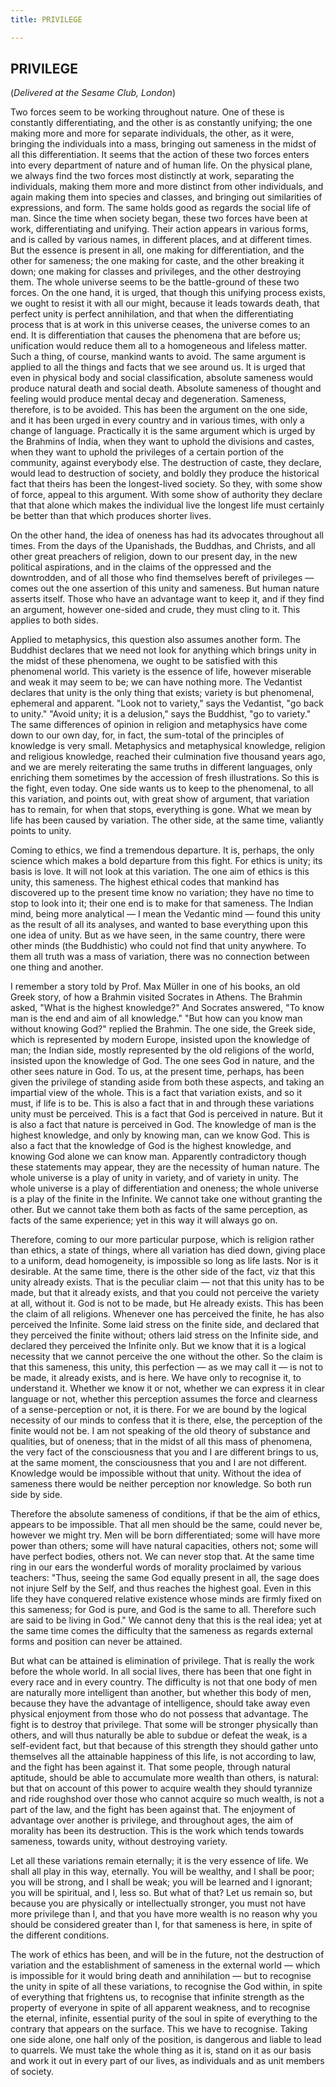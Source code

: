 ```yaml
---
title: PRIVILEGE

---
```





  

## PRIVILEGE

(*Delivered at the Sesame Club, London*)

Two forces seem to be working throughout nature. One of these is
constantly differentiating, and the other is as constantly unifying; the
one making more and more for separate individuals, the other, as it
were, bringing the individuals into a mass, bringing out sameness in the
midst of all this differentiation. It seems that the action of these two
forces enters into every department of nature and of human life. On the
physical plane, we always find the two forces most distinctly at work,
separating the individuals, making them more and more distinct from
other individuals, and again making them into species and classes, and
bringing out similarities of expressions, and form. The same holds good
as regards the social life of man. Since the time when society began,
these two forces have been at work, differentiating and unifying. Their
action appears in various forms, and is called by various names, in
different places, and at different times. But the essence is present in
all, one making for differentiation, and the other for sameness; the one
making for caste, and the other breaking it down; one making for classes
and privileges, and the other destroying them. The whole universe seems
to be the battle-ground of these two forces. On the one hand, it is
urged, that though this unifying process exists, we ought to resist it
with all our might, because it leads towards death, that perfect unity
is perfect annihilation, and that when the differentiating process that
is at work in this universe ceases, the universe comes to an end. It is
differentiation that causes the phenomena that are before us;
unification would reduce them all to a homogeneous and lifeless matter.
Such a thing, of course, mankind wants to avoid. The same argument is
applied to all the things and facts that we see around us. It is urged
that even in physical body and social classification, absolute sameness
would produce natural death and social death. Absolute sameness of
thought and feeling would produce mental decay and degeneration.
Sameness, therefore, is to be avoided. This has been the argument on the
one side, and it has been urged in every country and in various times,
with only a change of language. Practically it is the same argument
which is urged by the Brahmins of India, when they want to uphold the
divisions and castes, when they want to uphold the privileges of a
certain portion of the community, against everybody else. The
destruction of caste, they declare, would lead to destruction of
society, and boldly they produce the historical fact that theirs has
been the longest-lived society. So they, with some show of force, appeal
to this argument. With some show of authority they declare that that
alone which makes the individual live the longest life must certainly be
better than that which produces shorter lives.

On the other hand, the idea of oneness has had its advocates throughout
all times. From the days of the Upanishads, the Buddhas, and Christs,
and all other great preachers of religion, down to our present day, in
the new political aspirations, and in the claims of the oppressed and
the downtrodden, and of all those who find themselves bereft of
privileges — comes out the one assertion of this unity and sameness. But
human nature asserts itself. Those who have an advantage want to keep
it, and if they find an argument, however one-sided and crude, they must
cling to it. This applies to both sides.

Applied to metaphysics, this question also assumes another form. The
Buddhist declares that we need not look for anything which brings unity
in the midst of these phenomena, we ought to be satisfied with this
phenomenal world. This variety is the essence of life, however miserable
and weak it may seem to be; we can have nothing more. The Vedantist
declares that unity is the only thing that exists; variety is but
phenomenal, ephemeral and apparent. "Look not to variety," says the
Vedantist, "go back to unity." "Avoid unity; it is a delusion," says the
Buddhist, "go to variety." The same differences of opinion in religion
and metaphysics have come down to our own day, for, in fact, the
sum-total of the principles of knowledge is very small. Metaphysics and
metaphysical knowledge, religion and religious knowledge, reached their
culmination five thousand years ago, and we are merely reiterating the
same truths in different languages, only enriching them sometimes by the
accession of fresh illustrations. So this is the fight, even today. One
side wants us to keep to the phenomenal, to all this variation, and
points out, with great show of argument, that variation has to remain,
for when that stops, everything is gone. What we mean by life has been
caused by variation. The other side, at the same time, valiantly points
to unity.

Coming to ethics, we find a tremendous departure. It is, perhaps, the
only science which makes a bold departure from this fight. For ethics is
unity; its basis is love. It will not look at this variation. The one
aim of ethics is this unity, this sameness. The highest ethical codes
that mankind has discovered up to the present time know no variation;
they have no time to stop to look into it; their one end is to make for
that sameness. The Indian mind, being more analytical — I mean the
Vedantic mind — found this unity as the result of all its analyses, and
wanted to base everything upon this one idea of unity. But as we have
seen, in the same country, there were other minds (the Buddhistic) who
could not find that unity anywhere. To them all truth was a mass of
variation, there was no connection between one thing and another.

I remember a story told by Prof. Max Müller in one of his books, an old
Greek story, of how a Brahmin visited Socrates in Athens. The Brahmin
asked, "What is the highest knowledge?" And Socrates answered, "To know
man is the end and aim of all knowledge." "But how can you know man
without knowing God?" replied the Brahmin. The one side, the Greek side,
which is represented by modern Europe, insisted upon the knowledge of
man; the Indian side, mostly represented by the old religions of the
world, insisted upon the knowledge of God. The one sees God in nature,
and the other sees nature in God. To us, at the present time, perhaps,
has been given the privilege of standing aside from both these aspects,
and taking an impartial view of the whole. This is a fact that variation
exists, and so it must, if life is to be. This is also a fact that in
and through these variations unity must be perceived. This is a fact
that God is perceived in nature. But it is also a fact that nature is
perceived in God. The knowledge of man is the highest knowledge, and
only by knowing man, can we know God. This is also a fact that the
knowledge of God is the highest knowledge, and knowing God alone we can
know man. Apparently contradictory though these statements may appear,
they are the necessity of human nature. The whole universe is a play of
unity in variety, and of variety in unity. The whole universe is a play
of differentiation and oneness; the whole universe is a play of the
finite in the Infinite. We cannot take one without granting the other.
But we cannot take them both as facts of the same perception, as facts
of the same experience; yet in this way it will always go on.

Therefore, coming to our more particular purpose, which is religion
rather than ethics, a state of things, where all variation has died
down, giving place to a uniform, dead homogeneity, is impossible so long
as life lasts. Nor is it desirable. At the same time, there is the other
side of the fact, viz that this unity already exists. That is the
peculiar claim — not that this unity has to be made, but that it already
exists, and that you could not perceive the variety at all, without it.
God is not to be made, but He already exists. This has been the claim of
all religions. Whenever one has perceived the finite, he has also
perceived the Infinite. Some laid stress on the finite side, and
declared that they perceived the finite without; others laid stress on
the Infinite side, and declared they perceived the Infinite only. But we
know that it is a logical necessity that we cannot perceive the one
without the other. So the claim is that this sameness, this unity, this
perfection — as we may call it — is not to be made, it already exists,
and is here. We have only to recognise it, to understand it. Whether we
know it or not, whether we can express it in clear language or not,
whether this perception assumes the force and clearness of a
sense-perception or not, it is there. For we are bound by the logical
necessity of our minds to confess that it is there, else, the perception
of the finite would not be. I am not speaking of the old theory of
substance and qualities, but of oneness; that in the midst of all this
mass of phenomena, the very fact of the consciousness that you and I are
different brings to us, at the same moment, the consciousness that you
and I are not different. Knowledge would be impossible without that
unity. Without the idea of sameness there would be neither perception
nor knowledge. So both run side by side.

Therefore the absolute sameness of conditions, if that be the aim of
ethics, appears to be impossible. That all men should be the same, could
never be, however we might try. Men will be born differentiated; some
will have more power than others; some will have natural capacities,
others not; some will have perfect bodies, others not. We can never stop
that. At the same time ring in our ears the wonderful words of morality
proclaimed by various teachers: "Thus, seeing the same God equally
present in all, the sage does not injure Self by the Self, and thus
reaches the highest goal. Even in this life they have conquered relative
existence whose minds are firmly fixed on this sameness; for God is
pure, and God is the same to all. Therefore such are said to be living
in God." We cannot deny that this is the real idea; yet at the same time
comes the difficulty that the sameness as regards external forms and
position can never be attained.

But what can be attained is elimination of privilege. That is really the
work before the whole world. In all social lives, there has been that
one fight in every race and in every country. The difficulty is not that
one body of men are naturally more intelligent than another, but whether
this body of men, because they have the advantage of intelligence,
should take away even physical enjoyment from those who do not possess
that advantage. The fight is to destroy that privilege. That some will
be stronger physically than others, and will thus naturally be able to
subdue or defeat the weak, is a self-evident fact, but that because of
this strength they should gather unto themselves all the attainable
happiness of this life, is not according to law, and the fight has been
against it. That some people, through natural aptitude, should be able
to accumulate more wealth than others, is natural: but that on account
of this power to acquire wealth they should tyrannize and ride roughshod
over those who cannot acquire so much wealth, is not a part of the law,
and the fight has been against that. The enjoyment of advantage over
another is privilege, and throughout ages, the aim of morality has been
its destruction. This is the work which tends towards sameness, towards
unity, without destroying variety.

Let all these variations remain eternally; it is the very essence of
life. We shall all play in this way, eternally. You will be wealthy, and
I shall be poor; you will be strong, and I shall be weak; you will be
learned and I ignorant; you will be spiritual, and I, less so. But what
of that? Let us remain so, but because you are physically or
intellectually stronger, you must not have more privilege than I, and
that you have more wealth is no reason why you should be considered
greater than I, for that sameness is here, in spite of the different
conditions.

The work of ethics has been, and will be in the future, not the
destruction of variation and the establishment of sameness in the
external world — which is impossible for it would bring death and
annihilation — but to recognise the unity in spite of all these
variations, to recognise the God within, in spite of everything that
frightens us, to recognise that infinite strength as the property of
everyone in spite of all apparent weakness, and to recognise the
eternal, infinite, essential purity of the soul in spite of everything
to the contrary that appears on the surface. This we have to recognise.
Taking one side alone, one half only of the position, is dangerous and
liable to lead to quarrels. We must take the whole thing as it is, stand
on it as our basis and work it out in every part of our lives, as
individuals and as unit members of society.


